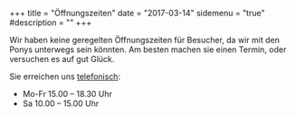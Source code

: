 +++
title = "Öffnungszeiten" 
date = "2017-03-14"
sidemenu = "true" 
#description = ""
+++

Wir haben keine geregelten Öffnungszeiten für Besucher, da wir mit den Ponys unterwegs sein könnten. Am besten machen sie einen Termin, oder versuchen es auf gut Glück.

Sie erreichen uns [telefonisch](/kontakt):

- Mo-Fr 15.00 – 18.30 Uhr
- Sa 10.00 – 15.00 Uhr


